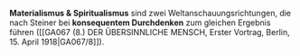 
**Materialismus & Spiritualismus** sind zwei Weltanschauungsrichtungen, die nach Steiner bei **konsequentem Durchdenken** zum gleichen Ergebnis führen ([[GA067 (8.) DER ÜBERSINNLICHE MENSCH, Erster Vortrag, Berlin, 15. April 1918|GA067/8]]).
